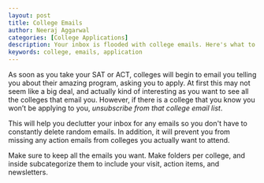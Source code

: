 ```yaml
---
layout: post
title: College Emails
author: Neeraj Aggarwal
categories: [College Applications]
description: Your inbox is flooded with college emails. Here's what to do.
keywords: college, emails, application
---
```


As soon as you take your SAT or ACT, colleges will begin to email you telling you about their amazing program, asking you to apply. At first this may not seem like a big deal, and actually kind of interesting as you want to see all the colleges that email you. However, if there is a college that you know you won’t be applying to you, *unsubscribe from that college email list*.

This will help you declutter your inbox for any emails so you don't have to constantly delete random emails. In addition, it will prevent you from missing any action emails from colleges you actually want to attend.

Make sure to keep all the emails you want. Make folders per college, and inside subcategorize them to include your visit, action items, and newsletters.
